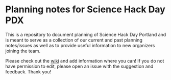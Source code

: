 # Planning notes for Science Hack Day PDX

This is a repository to document planning of Science Hack Day Portland and is meant to serve as a collection of our current and past planning notes/issues as well as to provide useful information to new organizers joining the team.

Please check out the [wiki](https://github.com/ScienceHackDayPDX/planning-notes/wiki) and add information where you can! If you do not have permission to edit, please open an issue with the suggestion and feedback. Thank you!
